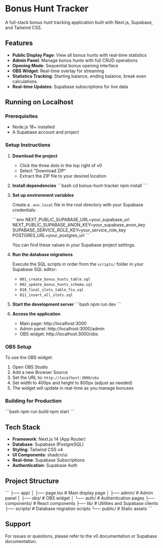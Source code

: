 # Bonus Hunt Tracker

A full-stack bonus hunt tracking application built with Next.js, Supabase, and Tailwind CSS.

## Features

- **Public Display Page**: View all bonus hunts with real-time statistics
- **Admin Panel**: Manage bonus hunts with full CRUD operations
- **Opening Mode**: Sequential bonus opening interface
- **OBS Widget**: Real-time overlay for streaming
- **Statistics Tracking**: Starting balance, ending balance, break even calculations
- **Real-time Updates**: Supabase subscriptions for live data

## Running on Localhost

### Prerequisites

- Node.js 18+ installed
- A Supabase account and project

### Setup Instructions

1. **Download the project**
   - Click the three dots in the top right of v0
   - Select "Download ZIP"
   - Extract the ZIP file to your desired location

2. **Install dependencies**
   \`\`\`bash
   cd bonus-hunt-tracker
   npm install
   \`\`\`

3. **Set up environment variables**
   
   Create a `.env.local` file in the root directory with your Supabase credentials:
   
   \`\`\`env
   NEXT_PUBLIC_SUPABASE_URL=your_supabase_url
   NEXT_PUBLIC_SUPABASE_ANON_KEY=your_supabase_anon_key
   SUPABASE_SERVICE_ROLE_KEY=your_service_role_key
   POSTGRES_URL=your_postgres_url
   \`\`\`
   
   You can find these values in your Supabase project settings.

4. **Run the database migrations**
   
   Execute the SQL scripts in order from the `scripts/` folder in your Supabase SQL editor:
   - `001_create_bonus_hunts_table.sql`
   - `002_update_bonus_hunts_schema.sql`
   - `010_final_slots_table_fix.sql`
   - `011_insert_all_slots.sql`

5. **Start the development server**
   \`\`\`bash
   npm run dev
   \`\`\`

6. **Access the application**
   - Main page: http://localhost:3000
   - Admin panel: http://localhost:3000/admin
   - OBS widget: http://localhost:3000/obs

### OBS Setup

To use the OBS widget:

1. Open OBS Studio
2. Add a new Browser Source
3. Set the URL to: `http://localhost:3000/obs`
4. Set width to 400px and height to 800px (adjust as needed)
5. The widget will update in real-time as you manage bonuses

### Building for Production

\`\`\`bash
npm run build
npm start
\`\`\`

## Tech Stack

- **Framework**: Next.js 14 (App Router)
- **Database**: Supabase (PostgreSQL)
- **Styling**: Tailwind CSS v4
- **UI Components**: shadcn/ui
- **Real-time**: Supabase Subscriptions
- **Authentication**: Supabase Auth

## Project Structure

\`\`\`
├── app/
│   ├── page.tsx          # Main display page
│   ├── admin/            # Admin panel
│   ├── obs/              # OBS widget
│   └── auth/             # Authentication pages
├── components/           # React components
├── lib/                  # Utilities and Supabase clients
├── scripts/              # Database migration scripts
└── public/               # Static assets
\`\`\`

## Support

For issues or questions, please refer to the v0 documentation or Supabase documentation.
